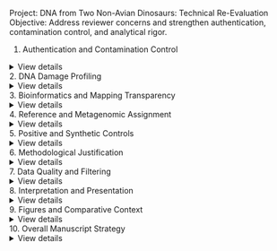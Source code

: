 Project: DNA from Two Non-Avian Dinosaurs: Technical Re-Evaluation
Objective: Address reviewer concerns and strengthen authentication, contamination control, and analytical rigor.

1. Authentication and Contamination Control
<details> <summary>View details</summary>

Reviewer Concern:
Lack of negative controls and contamination monitoring — critical for aDNA authentication.

Planned Actions:

Focus exclusively on SRSLY single-stranded DNA libraries (remove Omni-C).

Add negative controls:

Lambda DNA with poly(dA) template (higher sensitivity).

Extraction blanks and mock library controls.

Modern ostrich and ancient human tooth processed in parallel.

Implement partial UDG treatment to confirm post-mortem deamination.

Add detailed description of lab sterilization and decontamination protocols.

</details>
2. DNA Damage Profiling
<details> <summary>View details</summary>

Reviewer Concern:
No assessment of DNA damage patterns (a core aDNA authentication criterion).

Planned Actions:

Use SRSLY barcode-based read edges to perform damage profiling.

Include soft-clipped regions to better detect terminal cytosine deamination.

Compare UDG-treated vs untreated reads to confirm authenticity.

Visualize with mapDamage-style plots.

</details>
3. Bioinformatics and Mapping Transparency
<details> <summary>View details</summary>

Reviewer Concern:
Unclear mapping pipeline, filtering, and aligner choice.

Planned Actions:

Publish a fully documented pipeline:

Custom SRSLY trimming, UMI deduplication.

Compare BWA-MEM vs BLAT for bias assessment.

Filter by fragment length, mapping quality, and read type.

Include Shankey plots summarizing read origins and mapping results.

Document Centrifuge database construction:

7 vertebrate references + bacteria, virus, and archaea genomes.

</details>
4. Reference and Metagenomic Assignment
<details> <summary>View details</summary>

Reviewer Concern:
Implausible reptile dominance and unclear database curation.

Planned Actions:

Construct a non-redundant reference panel:

Human, chicken, alligator, platypus, ostrich, etc.

Re-run Centrifuge classification with curated references.

Report total read counts per taxon and classification accuracy.

Include complete taxonomic assignment tables as supplementary files.

</details>
5. Positive and Synthetic Controls
<details> <summary>View details</summary>

Reviewer Concern:
Inadequate positive controls for authentication.

Planned Actions:

Generate synthetic damaged DNA datasets from modern genomes (chicken, ostrich).

Use to simulate post-mortem damage and cross-species mapping.

Compare fragment profiles between synthetic and fossil SRSLY reads.

</details>
6. Methodological Justification
<details> <summary>View details</summary>

Reviewer Concern:
Omni-C and sequencing setup not justified.

Planned Actions:

Remove Omni-C datasets entirely.

Use dual unique indices to prevent index hopping.

Use SRSLY UMIs for PCR duplicate removal.

Address G-repeat artifacts and adapter sequence issues.

</details>
7. Data Quality and Filtering
<details> <summary>View details</summary>

Reviewer Concern:
No clear metrics for data quality or filtering.

Planned Actions:

Report:

Read length and insert-size distributions.

Mapping quality and coverage statistics.

Compare with ancient human and modern ostrich controls.

Quantify authentic vs contaminant read fractions.

</details>
8. Interpretation and Presentation
<details> <summary>View details</summary>

Reviewer Concern:
Overstated conclusions and ambiguous visuals.

Planned Actions:

Limit claims to “candidate endogenous fragments” pending confirmation.

Replace pie charts with Shankey plots and summary tables.

Clarify “high-quality reads” criteria and thresholds.

Test for mapping bias to conserved or repetitive regions.

</details>
9. Figures and Comparative Context
<details> <summary>View details</summary>

Reviewer Concern:
No comparison against genuine ancient DNA datasets.

Planned Actions:

Add:

Fragment length plots (fossil vs modern vs aDNA).

Read mapping correlations by tissue type.

Simplify Figures 3–4:

Focus on SRSLY-only data.

Annotate control data sources for clarity.

</details>
10. Overall Manuscript Strategy
<details> <summary>View details</summary>

Refocus:
Reframe as a technical evaluation of DNA preservation using SRSLY.

Emphasis:

Methodological rigor and authentication.

Limitations and reproducibility.

Target Journals:

Nature Communications Biology

eLife

iScience

</details>

